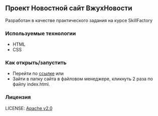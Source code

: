 ## Проект Новостной сайт ВжухНовости

Разработан в качестве практического задания на курсе SkillFactory

### Используемые технологии

* HTML
* CSS

### Как открыть/запустить

* Перейти по [ссылке](https://ivansetskii.github.io)
  или
* Зайти в папку сайта в файловом менеджере, кликнуть 2 раза по файлу index.html.

### Лицензия
LICENSE: [Apache v2.0](LICENSE.md)